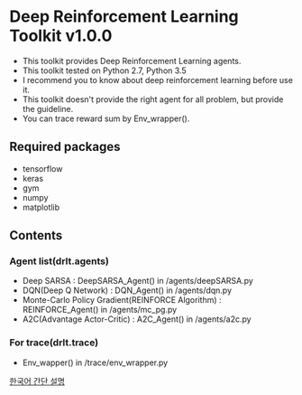 Deep Reinforcement Learning Toolkit v1.0.0
===========================================
* This toolkit provides Deep Reinforcement Learning agents.
* This toolkit tested on Python 2.7, Python 3.5
* I recommend you to know about deep reinforcement learning before use it.
* This toolkit doesn't provide the right agent for all problem, but provide the guideline.
* You can trace reward sum by Env_wrapper().
  
  
  
  
  
  
## Required packages
* tensorflow
* keras
* gym
* numpy
* matplotlib

## Contents
### Agent list(drlt.agents)
* Deep SARSA : DeepSARSA_Agent() in /agents/deepSARSA.py
* DQN(Deep Q Network) : DQN_Agent() in /agents/dqn.py
* Monte-Carlo Policy Gradient(REINFORCE Algorithm) : REINFORCE_Agent() in /agents/mc_pg.py
* A2C(Advantage Actor-Critic) : A2C_Agent() in /agents/a2c.py

### For trace(drlt.trace)
* Env_wapper() in /trace/env_wrapper.py


[한국어 간단 설명](https://gwangmin.github.io/intro/2018/05/20/drlt.html)
